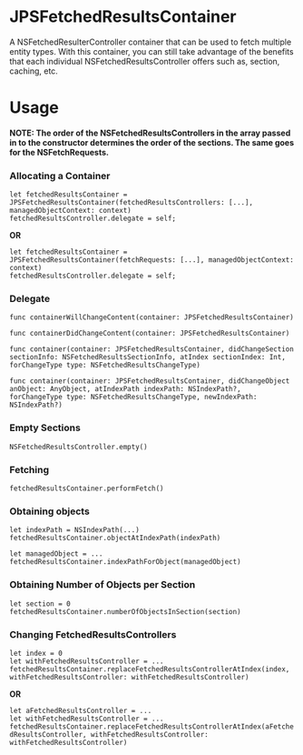 # JPSFetchedResultsContainer
A NSFetchedResulterController container that can be used to fetch multiple entity types. With this container, you can still take advantage of the benefits that each individual NSFetchedResultsController offers such as, section, caching, etc.

# Usage

**NOTE: The order of the NSFetchedResultsControllers in the array passed in to the constructor determines the order of the sections. The same goes for the NSFetchRequests.**

### Allocating a Container
`let fetchedResultsContainer = JPSFetchedResultsContainer(fetchedResultsControllers: [...], managedObjectContext: context)`<br />
`fetchedResultsController.delegate = self;`

**OR**

`let fetchedResultsContainer = JPSFetchedResultsContainer(fetchRequests: [...], managedObjectContext: context)`<br />
`fetchedResultsController.delegate = self;`

### Delegate
`func containerWillChangeContent(container: JPSFetchedResultsContainer)`

`func containerDidChangeContent(container: JPSFetchedResultsContainer)`

`func container(container: JPSFetchedResultsContainer, didChangeSection sectionInfo: NSFetchedResultsSectionInfo, atIndex sectionIndex: Int, forChangeType type: NSFetchedResultsChangeType)`

`func container(container: JPSFetchedResultsContainer, didChangeObject anObject: AnyObject, atIndexPath indexPath: NSIndexPath?, forChangeType type: NSFetchedResultsChangeType, newIndexPath: NSIndexPath?)`

### Empty Sections
`NSFetchedResultsController.empty()`

### Fetching
`fetchedResultsContainer.performFetch()`

### Obtaining objects
`let indexPath = NSIndexPath(...)` <br />
`fetchedResultsContainer.objectAtIndexPath(indexPath)`

`let managedObject = ...` <br />
`fetchedResultsContainer.indexPathForObject(managedObject)`

### Obtaining Number of Objects per Section
`let section = 0` <br />
`fetchedResultsContainer.numberOfObjectsInSection(section)`

### Changing FetchedResultsControllers

`let index = 0` <br />
`let withFetchedResultsController = ...` <br />
`fetchedResultsContainer.replaceFetchedResultsControllerAtIndex(index, withFetchedResultsController: withFetchedResultsController)`

**OR**

`let aFetchedResultsController = ...` <br />
`let withFetchedResultsController = ...` <br />
`fetchedResultsContainer.replaceFetchedResultsControllerAtIndex(aFetchedResultsController, withFetchedResultsController: withFetchedResultsController)`
